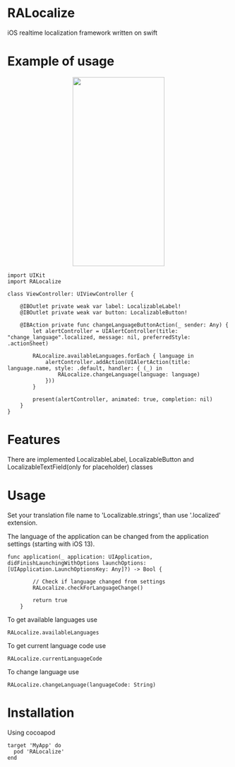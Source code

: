 # RALocalize
iOS realtime localization framework written on swift

# Example of usage

<p align="center"><img src="https://i.imgur.com/thMWUEo.gif" width="208" height="427"/></p>

```
import UIKit
import RALocalize

class ViewController: UIViewController {

    @IBOutlet private weak var label: LocalizableLabel!
    @IBOutlet private weak var button: LocalizableButton!

    @IBAction private func changeLanguageButtonAction(_ sender: Any) {
        let alertController = UIAlertController(title: "change_language".localized, message: nil, preferredStyle: .actionSheet)

        RALocalize.availableLanguages.forEach { language in
            alertController.addAction(UIAlertAction(title: language.name, style: .default, handler: { (_) in
                RALocalize.changeLanguage(language: language)
            }))
        }

        present(alertController, animated: true, completion: nil)
    }
}
```

# Features
There are implemented LocalizableLabel, LocalizableButton and LocalizableTextField(only for placeholder) classes

# Usage
Set your translation file name to 'Localizable.strings', than use '.localized' extension.

The language of the application can be changed from the application settings (starting with iOS 13).
```
func application(_ application: UIApplication, didFinishLaunchingWithOptions launchOptions: [UIApplication.LaunchOptionsKey: Any]?) -> Bool {

        // Check if language changed from settings
        RALocalize.checkForLanguageChange()

        return true
    }
```

To get available languages use
```
RALocalize.availableLanguages
```

To get current language code use
```
RALocalize.currentLanguageCode
```

To change language use
```
RALocalize.changeLanguage(languageCode: String)
```

# Installation
Using cocoapod

```
target 'MyApp' do
  pod 'RALocalize'
end
```

